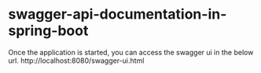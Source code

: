 # swagger-api-documentation-in-spring-boot

Once the application is started, you can access the swagger ui in the below url.
http://localhost:8080/swagger-ui.html
